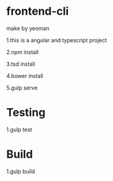 # frontend-cli

make by yeoman

1.this is a angular and typescript project

2.npm install

3.tsd install

4.bower install

5.gulp serve

# Testing

1.gulp test

# Build

1.gulp build
